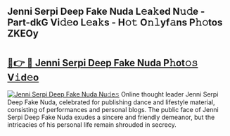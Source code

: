 ## Jenni Serpi Deep Fake Nuda L𝚎a𝚔ed N𝚞𝚍e - Part-dkG Vi𝚍𝚎o L𝚎a𝚔s - H𝚘𝚝 O𝚗𝚕yf𝚊ns P𝚑𝚘tos ZKEOy

# <h2><a href="http://kf8w3bg.oniu.top/?m=Jenni+Serpi+Deep+Fake+Nuda">🔗👉 🔴 Jenni Serpi Deep Fake Nuda P𝚑ot𝚘𝚜 V𝚒d𝚎o</a></h2>

[![Jenni Serpi Deep Fake Nuda Nu𝚍e𝚜](https://i.imgur.com/0qMVB7G.gif)](http://kf8w3bg.oniu.top/?m=Jenni+Serpi+Deep+Fake+Nuda)
Online thought leader Jenni Serpi Deep Fake Nuda, celebrated for publishing dance and lifestyle material, consisting of performances and personal blogs. The public face of Jenni Serpi Deep Fake Nuda exudes a sincere and friendly demeanor, but the intricacies of his personal life remain shrouded in secrecy.  
